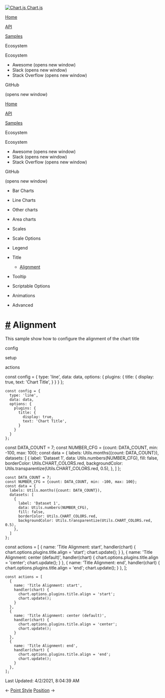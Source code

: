 <a href="/docs/3.0.0/" class="home-link router-link-active"><img src="/docs/3.0.0/favicon.ico" alt="Chart.js" class="logo" /> <span class="site-name can-hide">Chart.js</span></a>

<a href="/docs/3.0.0/" class="nav-link">Home</a>

<a href="/docs/3.0.0/api/" class="nav-link">API</a>

<a href="/docs/3.0.0/samples/" class="nav-link router-link-active">Samples</a>

<span class="title">Ecosystem</span> <span class="arrow down"></span>

<span class="title">Ecosystem</span> <span class="arrow right"></span>

-   Awesome
    <span class="sr-only">(opens new window)</span>
-   Slack
    <span class="sr-only">(opens new window)</span>
-   Stack Overflow
    <span class="sr-only">(opens new window)</span>

GitHub

<span class="sr-only">(opens new window)</span>

<a href="/docs/3.0.0/" class="nav-link">Home</a>

<a href="/docs/3.0.0/api/" class="nav-link">API</a>

<a href="/docs/3.0.0/samples/" class="nav-link router-link-active">Samples</a>

<span class="title">Ecosystem</span> <span class="arrow down"></span>

<span class="title">Ecosystem</span> <span class="arrow right"></span>

-   Awesome
    <span class="sr-only">(opens new window)</span>
-   Slack
    <span class="sr-only">(opens new window)</span>
-   Stack Overflow
    <span class="sr-only">(opens new window)</span>

GitHub

<span class="sr-only">(opens new window)</span>

-   Bar Charts <span class="arrow right"></span>

-   Line Charts <span class="arrow right"></span>

-   Other charts <span class="arrow right"></span>

-   Area charts <span class="arrow right"></span>

-   Scales <span class="arrow right"></span>

-   Scale Options <span class="arrow right"></span>

-   Legend <span class="arrow right"></span>

-   Title <span class="arrow down"></span>

    -   <a href="/docs/3.0.0/samples/title/alignment.html" class="active sidebar-link">Alignment</a>

-   Tooltip <span class="arrow right"></span>

-   Scriptable Options <span class="arrow right"></span>

-   Animations <span class="arrow right"></span>

-   Advanced <span class="arrow right"></span>

<a href="#alignment" class="header-anchor">#</a> Alignment
==========================================================

This sample show how to configure the alignment of the chart title

config

setup

actions

<a href="https://github.com/chartjs/Chart.js/blob/master/docs/samples/title/alignment.md" class="code-editor-tool fab fa-github fa-lg" title="View on GitHub"></a>

const config = { type: 'line', data: data, options: { plugins: { title: { display: true, text: 'Chart Title', } } } };

    const config = {
      type: 'line',
      data: data,
      options: {
        plugins: {
          title: {
            display: true,
            text: 'Chart Title',
          }
        }
      }
    };

const DATA\_COUNT = 7; const NUMBER\_CFG = {count: DATA\_COUNT, min: -100, max: 100}; const data = { labels: Utils.months({count: DATA\_COUNT}), datasets: \[ { label: 'Dataset 1', data: Utils.numbers(NUMBER\_CFG), fill: false, borderColor: Utils.CHART\_COLORS.red, backgroundColor: Utils.transparentize(Utils.CHART\_COLORS.red, 0.5), }, \] };

    const DATA_COUNT = 7;
    const NUMBER_CFG = {count: DATA_COUNT, min: -100, max: 100};
    const data = {
      labels: Utils.months({count: DATA_COUNT}),
      datasets: [
        {
          label: 'Dataset 1',
          data: Utils.numbers(NUMBER_CFG),
          fill: false,
          borderColor: Utils.CHART_COLORS.red,
          backgroundColor: Utils.transparentize(Utils.CHART_COLORS.red, 0.5),
        },
      ]
    };

const actions = \[ { name: 'Title Alignment: start', handler(chart) { chart.options.plugins.title.align = 'start'; chart.update(); } }, { name: 'Title Alignment: center (default)', handler(chart) { chart.options.plugins.title.align = 'center'; chart.update(); } }, { name: 'Title Alignment: end', handler(chart) { chart.options.plugins.title.align = 'end'; chart.update(); } }, \];

    const actions = [
      {
        name: 'Title Alignment: start',
        handler(chart) {
          chart.options.plugins.title.align = 'start';
          chart.update();
        }
      },
      {
        name: 'Title Alignment: center (default)',
        handler(chart) {
          chart.options.plugins.title.align = 'center';
          chart.update();
        }
      },
      {
        name: 'Title Alignment: end',
        handler(chart) {
          chart.options.plugins.title.align = 'end';
          chart.update();
        }
      },
    ];

<span class="prefix">Last Updated:</span> <span class="time">4/2/2021, 8:04:39 AM</span>

<span class="prev"> ← <a href="/docs/3.0.0/samples/legend/point-style.html" class="prev">Point Style</a> </span> <span class="next"> [Position](/docs/3.0.0/samples/tooltip/position.html) → </span>

